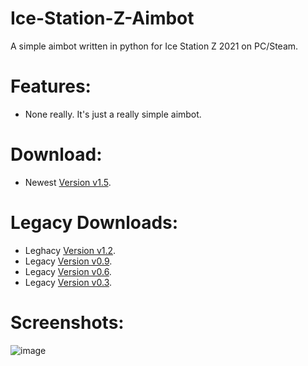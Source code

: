 # Ice-Station-Z-Aimbot
A simple aimbot written in python for Ice Station Z 2021 on PC/Steam.

# Features:
- None really. It's just a really simple aimbot.

# Download:
- Newest [Version v1.5]().


# Legacy Downloads:
- Leghacy [Version v1.2](https://github.com/Cracko298/Ice-Station-Z-Aimbot/releases/download/v0.1.2-alpha-1/NEWEST-AIMBOT-VERSION-v12.zip).
- Legacy [Version v0.9](https://github.com/Cracko298/Ice-Station-Z-Aimbot/releases/download/v0.1.2-alpha-1/LEGACY-AIMBOT-VERSION-v09.zip).
- Legacy [Version v0.6](https://github.com/Cracko298/Ice-Station-Z-Aimbot/releases/download/v0.6.0-alpha-1/NEWEST-AIMBOT-VERSION.zip).
- Legacy [Version v0.3](https://github.com/Cracko298/Ice-Station-Z-Aimbot/releases/download/v0.6.0-alpha-1/LEGACY-AIMBOT-VERSION.zip).

# Screenshots:
![image](https://user-images.githubusercontent.com/78656905/200189457-c011d92a-d762-4e22-aa6c-b79876cded84.png)
